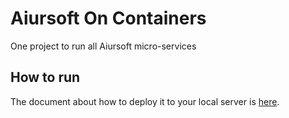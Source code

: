 ﻿# Aiursoft On Containers

One project to run all Aiursoft micro-services

## How to run

The document about how to deploy it to your local server is [here](https://wiki.aiursoft.com/ReadDoc/Deployment/Getting%20Started.md).